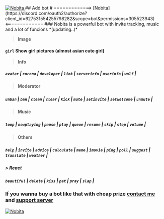 <a href="https://top.gg/bot/627531554255798282">
    <img src="https://top.gg/api/widget/627531554255798282.svg" alt="Nobita" />
</a>
## Add bot
# =============> [Nobita](https://discord.com/oauth2/authorize?client_id=627531554255798282&scope=bot&permissions=305523943) <=============
### Nobita is a powerful bot with invite tracking, music and a lot of funcions *(updating..)*

> **Image**
#### `girl` Show girl pictures (almost asian cute girl)
>  **Info**

##### `avatar` | `corona` | `developer` | `link` | `serverinfo` | `userinfo` | `wolf` |

> **Moderator**
#####
##### `unban` | `ban` | `clean` | `clear` | `kick` | `mute` | `setinvite` | `setwelcome` | `unmute` |
#####
> **Music**
#####
##### `loop` | `nowplaying` | `pause` | `play` | `queue` | `resume` | `skip`  | `stop`  | `volume` |
> **Others**
#####
##### `help` | `invite` | `advice` | `calculate` | `meme` | `imovie` | `ping` |  `poll` | `suggest` | `translate` | `weather` |
##### 
##### > **React**
##### 
##### `beautiful` | `delete` | `kiss` | `pat` | `pray` | `slap` |
##### 
### If you wanna buy a bot like that with cheap prize [contact me](https://discord.gg/zCmChpX) and [support server](https://discord.gg/zCmChpX) 
<a href="https://top.gg/bot/627531554255798282">
    <img src="https://top.gg/api/widget/627531554255798282.svg" alt="Nobita" />
</a>

